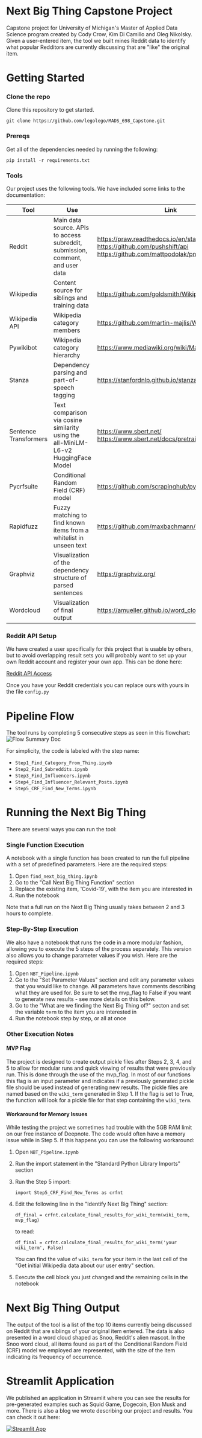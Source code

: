 # Next Big Thing Capstone Project
Capstone project for University of Michigan's Master of Applied Data Science program created by Cody Crow, Kim Di Camillo and Oleg Nikolsky. Given a user-entered item, the tool we built mines Reddit data to identify what popular Redditors are currently discussing that are "like" the original item.

# Getting Started
### Clone the repo
Clone this repository to get started.
```
git clone https://github.com/legolego/MADS_698_Capstone.git
```

### Prereqs
Get all of the dependencies needed by running the following:
```
pip install -r requirements.txt
```
### Tools
Our project uses the following tools. We have included some links to the documentation:


| Tool | Use | Link |
| ------ | ------ | ------ |
| Reddit | Main data source. APIs to access subreddit, submission, comment, and user data | https://praw.readthedocs.io/en/stable/ https://github.com/pushshift/api https://github.com/mattpodolak/pmaw#description |
| Wikipedia | Content source for siblings and training data | https://github.com/goldsmith/Wikipedia |
| Wikipedia API | Wikipedia category members | https://github.com/martin-majlis/Wikipedia-API |
| Pywikibot | Wikipedia category hierarchy  | https://www.mediawiki.org/wiki/Manual:Pywikibot |
| Stanza | Dependency parsing and part-of-speech tagging | https://stanfordnlp.github.io/stanza/ |
| Sentence Transformers | Text comparison via cosine similarity using the all-MiniLM-L6-v2 HuggingFace Model | https://www.sbert.net/   https://www.sbert.net/docs/pretrained_models.html|
| Pycrfsuite | Conditional Random Field (CRF) model | https://github.com/scrapinghub/python-crfsuite |
| Rapidfuzz | Fuzzy matching to find known items from a whitelist in unseen text | https://github.com/maxbachmann/RapidFuzz |
| Graphviz | Visualization of the dependency structure of parsed sentences | https://graphviz.org/ |
| Wordcloud | Visualization of final output | https://amueller.github.io/word_cloud/ |
 
### Reddit API Setup
We have created a user specifically for this project that is usable by others, but to avoid overlapping result sets you will probably want to set up your own Reddit account and register your own app. This can be done here:

[Reddit API Access](https://www.reddit.com/wiki/api) 

Once you have your Reddit credentials you can replace ours with yours in the file `config.py`

# Pipeline Flow
The tool runs by completing 5 consecutive steps as seen in this flowchart:
![Flow Summary Doc](https://github.com/legolego/MADS_698_Capstone/blob/main/assets/readme_flowchart.png?raw=true) 

For simplicity, the code is labeled with the step name:
- `Step1_Find_Category_From_Thing.ipynb`
- `Step2_Find_Subreddits.ipynb`
- `Step3_Find_Influencers.ipynb`
- `Step4_Find_Influencer_Relevant_Posts.ipynb`
- `Step5_CRF_Find_New_Terms.ipynb`

# Running the Next Big Thing
There are several ways you can run the tool:

### Single Function Execution
A notebook with a single function has been created to run the full pipeline with a set of predefined parameters. Here are the required steps:
1. Open `find_next_big_thing.ipynb` 
2. Go to the "Call Next Big Thing Function" section
3. Replace the existing item, 'Covid-19', with the item you are interested in
4. Run the notebook 

Note that a full run on the Next Big Thing usually takes between 2 and 3 hours to complete.

### Step-By-Step Execution
We also have a notebook that runs the code in a more modular fashion, allowing you to execute the 5 steps of the process separately. This version also allows you to change parameter values if you wish. Here are the required steps:
1. Open `NBT_Pipeline.ipynb` 
2. Go to the "Set Parameter Values" section and edit any parameter values that you would like to change. All parameters have comments describing what they are used for. Be sure to set the mvp_flag to False if you want to generate new results - see more details on this below.
3. Go to the "What are we finding the Next Big Thing of?" secton and set the variable `term` to the item you are interested in
4. Run the notebook step by step, or all at once
 
### Other Execution Notes
#### MVP Flag
The project is designed to create output pickle files after Steps 2, 3, 4, and 5 to allow for modular runs and quick viewing of results that were previously run. This is done through the use of the mvp_flag. In most of our functions this flag is an input parameter and indicates if a previously generated pickle file should be used instead of generating new results. The pickle files are named based on the `wiki_term` generated in Step 1. If the flag is set to True, the function will look for a pickle file for that step containing the `wiki_term`.

#### Workaround for Memory Issues
While testing the project we sometimes had trouble with the 5GB RAM limit on our free instance of Deepnote. The code would often have a memory issue while in Step 5. If this happens you can use the following workaround:
1. Open `NBT_Pipeline.ipynb`
2. Run the import statement in the "Standard Python Library Imports" section
3. Run the Step 5 import:
   ```
   import Step5_CRF_Find_New_Terms as crfnt
   ```
4. Edit the following line in the "Identify Next Big Thing" section:
   ```
   df_final = crfnt.calculate_final_results_for_wiki_term(wiki_term, mvp_flag)
   ```
   to read:
   ```
   df_final = crfnt.calculate_final_results_for_wiki_term('your wiki_term', False)
   ```
   You can find the value of `wiki_term` for your item in the last cell of the "Get initial Wikipedia data about our user entry" section.
   
5. Execute the cell block you just changed and the remaining cells in the notebook

# Next Big Thing Output
The output of the tool is a list of the top 10 items currently being discussed on Reddit that are siblings of your original item entered. The data is also presented in a word cloud shaped as Snoo, Reddit's alien mascot. In the Snoo word cloud, all items found as part of the Conditional Random Field (CRF) model we employed are represented, with the size of the item indicating its frequency of occurrence.

# Streamlit Application
We published an application in Streamlit where you can see the results for pre-generated examples such as Squid Game, Dogecoin, Elon Musk and more. There is also a blog we wrote describing our project and results. You can check it out here:

[![Streamlit App](https://static.streamlit.io/badges/streamlit_badge_black_white.svg)](https://share.streamlit.io/legolego/mads_698_capstone/main/streamlit/next_big_thing.py)

